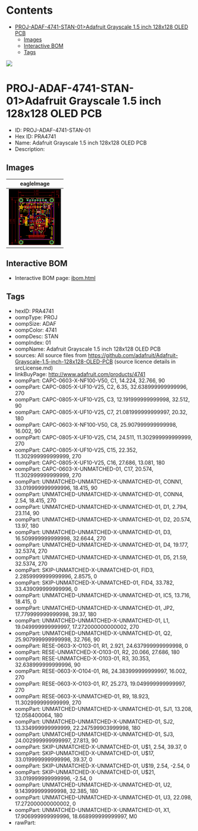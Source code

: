 



Contents
========

* [PROJ-ADAF-4741-STAN-01>Adafruit Grayscale 1.5 inch 128x128 OLED PCB](#proj-adaf-4741-stan-01adafruit-grayscale-15-inch-128x128-oled-pcb)
	* [Images](#images)
	* [Interactive BOM](#interactive-bom)
	* [Tags](#tags)
  
![][im]
# PROJ-ADAF-4741-STAN-01>Adafruit Grayscale 1.5 inch 128x128 OLED PCB

- ID: PROJ-ADAF-4741-STAN-01
- Hex ID: PRA4741
- Name: Adafruit Grayscale 1.5 inch 128x128 OLED PCB
- Description: 

## Images
  
  

|eagleImage|
| :---: |
|[![eagleImage](eagleImage_140.png)](eagleImage_600.png)|

## Interactive BOM

- Interactive BOM page: [ibom.html](kicad/bom/ibom.html)

## Tags

- hexID: PRA4741
- oompType: PROJ
- oompSize: ADAF
- oompColor: 4741
- oompDesc: STAN
- oompIndex: 01
- oompName: Adafruit Grayscale 1.5 inch 128x128 OLED PCB
- sources: All source files from https://github.com/adafruit/Adafruit-Grayscale-1.5-inch-128x128-OLED-PCB (source licence details in srcLicense.md)
- linkBuyPage: http://www.adafruit.com/products/4741
- oompPart: CAPC-0603-X-NF100-V50, C1, 14.224, 32.766, 90
- oompPart: CAPC-0805-X-UF10-V25, C2, 6.35, 32.638999999999996, 270
- oompPart: CAPC-0805-X-UF10-V25, C3, 12.191999999999998, 32.512, 90
- oompPart: CAPC-0805-X-UF10-V25, C7, 21.081999999999997, 20.32, 180
- oompPart: CAPC-0603-X-NF100-V50, C8, 25.907999999999998, 16.002, 90
- oompPart: CAPC-0805-X-UF10-V25, C14, 24.511, 11.302999999999999, 270
- oompPart: CAPC-0805-X-UF10-V25, C15, 22.352, 11.302999999999999, 270
- oompPart: CAPC-0805-X-UF10-V25, C16, 27.686, 13.081, 180
- oompPart: CAPC-0603-X-UNMATCHED-01, C17, 20.574, 11.302999999999999, 270
- oompPart: UNMATCHED-UNMATCHED-X-UNMATCHED-01, CONN1, 33.019999999999996, 18.415, 90
- oompPart: UNMATCHED-UNMATCHED-X-UNMATCHED-01, CONN4, 2.54, 18.415, 270
- oompPart: UNMATCHED-UNMATCHED-X-UNMATCHED-01, D1, 2.794, 23.114, 90
- oompPart: UNMATCHED-UNMATCHED-X-UNMATCHED-01, D2, 20.574, 13.97, 180
- oompPart: UNMATCHED-UNMATCHED-X-UNMATCHED-01, D3, 16.509999999999998, 32.6644, 270
- oompPart: UNMATCHED-UNMATCHED-X-UNMATCHED-01, D4, 19.177, 32.5374, 270
- oompPart: UNMATCHED-UNMATCHED-X-UNMATCHED-01, D5, 21.59, 32.5374, 270
- oompPart: SKIP-UNMATCHED-X-UNMATCHED-01, FID3, 2.2859999999999996, 2.8575, 0
- oompPart: SKIP-UNMATCHED-X-UNMATCHED-01, FID4, 33.782, 33.439099999999996, 0
- oompPart: UNMATCHED-UNMATCHED-X-UNMATCHED-01, IC5, 13.716, 18.415, 0
- oompPart: UNMATCHED-UNMATCHED-X-UNMATCHED-01, JP2, 17.779999999999998, 39.37, 180
- oompPart: UNMATCHED-UNMATCHED-X-UNMATCHED-01, L1, 19.049999999999997, 17.272000000000002, 270
- oompPart: UNMATCHED-UNMATCHED-X-UNMATCHED-01, Q2, 25.907999999999998, 32.766, 90
- oompPart: RESE-0603-X-O103-01, R1, 2.921, 24.637999999999998, 0
- oompPart: RESE-UNMATCHED-X-O103-01, R2, 20.066, 27.686, 180
- oompPart: RESE-UNMATCHED-X-O103-01, R3, 30.353, 32.638999999999996, 90
- oompPart: RESE-0603-X-O104-01, R6, 24.383999999999997, 16.002, 270
- oompPart: RESE-0603-X-O103-01, R7, 25.273, 19.049999999999997, 270
- oompPart: RESE-0603-X-UNMATCHED-01, R9, 18.923, 11.302999999999999, 270
- oompPart: UNMATCHED-UNMATCHED-X-UNMATCHED-01, SJ1, 13.208, 12.058400064, 180
- oompPart: UNMATCHED-UNMATCHED-X-UNMATCHED-01, SJ2, 13.334999999999999, 22.247599903999998, 180
- oompPart: UNMATCHED-UNMATCHED-X-UNMATCHED-01, SJ3, 24.002999999999997, 27.813, 90
- oompPart: SKIP-UNMATCHED-X-UNMATCHED-01, U$1, 2.54, 39.37, 0
- oompPart: SKIP-UNMATCHED-X-UNMATCHED-01, U$17, 33.019999999999996, 39.37, 0
- oompPart: SKIP-UNMATCHED-X-UNMATCHED-01, U$19, 2.54, -2.54, 0
- oompPart: SKIP-UNMATCHED-X-UNMATCHED-01, U$21, 33.019999999999996, -2.54, 0
- oompPart: UNMATCHED-UNMATCHED-X-UNMATCHED-01, U2, 9.143999999999998, 32.385, 180
- oompPart: UNMATCHED-UNMATCHED-X-UNMATCHED-01, U3, 22.098, 17.272000000000002, 0
- oompPart: UNMATCHED-UNMATCHED-X-UNMATCHED-01, X1, 17.906999999999996, 18.668999999999997, M0
- rawPart: 



[im]: eagleImage_450.png
